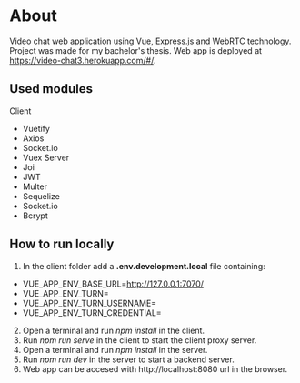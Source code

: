 # About
Video chat web application using Vue, Express.js and WebRTC technology.
Project was made for my bachelor's thesis. Web app is deployed at https://video-chat3.herokuapp.com/#/.

## Used modules
Client
 * Vuetify
 * Axios
 * Socket.io
 * Vuex
Server
 * Joi
 * JWT
 * Multer
 * Sequelize
 * Socket.io
 * Bcrypt

## How to run locally
1. In the client folder add a **.env.development.local** file containing:
  * VUE_APP_ENV_BASE_URL=http://127.0.0.1:7070/
  * VUE_APP_ENV_TURN=<turn server url>
  * VUE_APP_ENV_TURN_USERNAME=<turn server username>
  * VUE_APP_ENV_TURN_CREDENTIAL=<turn server password>
2. Open a terminal and run *npm install* in the client.
3. Run *npm run serve* in the client to start the client proxy server.
4. Open a terminal and run *npm install* in the server.
5. Run *npm run dev* in the server to start a backend server.
6. Web app can be accesed with http://localhost:8080 url in the browser.
